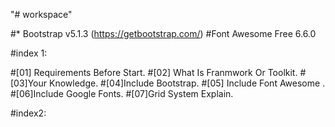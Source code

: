 "# workspace" 

#* Bootstrap v5.1.3 (https://getbootstrap.com/)
#Font Awesome Free 6.6.0 



#index 1:

#[01] Requirements Before Start.
#[02] What Is Franmwork Or Toolkit.
#[03]Your Knowledge.
#[04]Include Bootstrap.
#[05] Include Font Awesome .
#[06]Include Google Fonts.
#[07]Grid System Explain.



#index2:

